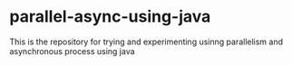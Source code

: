 # parallel-async-using-java
This is the repository for trying and experimenting usinng parallelism and asynchronous process using java
